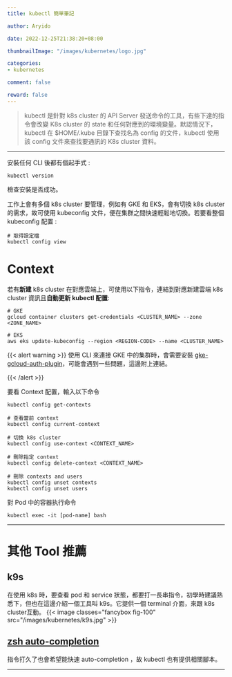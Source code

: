 ```yaml
---
title: kubectl 簡單筆記

author: Aryido

date: 2022-12-25T21:38:20+08:00

thumbnailImage: "/images/kubernetes/logo.jpg"

categories:
- kubernetes

comment: false

reward: false
---
```

<!--BODY-->
> kubectl 是針對 k8s cluster 的 API Server 發送命令的工具，有些下達的指令會改變 K8s cluster 的 state 和任何對應到的環境變量。默認情況下，kubectl 在 $HOME/.kube 目錄下查找名為 config 的文件，kubectl 使用該 config 文件來查找要通訊的 K8s cluster 資料。

<!--more-->

---
安裝任何 CLI 後都有個起手式 :
```
kubectl version
```
檢查安裝是否成功。

工作上會有多個 k8s cluster 要管理，例如有 GKE 和 EKS，會有切換 k8s cluster 的需求，故可使用 kubeconfig 文件，便在集群之間快速輕鬆地切換。若要看整個 kubeconfig 配置 :
```
# 取得設定檔
kubectl config view
```
# Context
若有**新建** k8s cluster 在對應雲端上，可使用以下指令，連結到對應新建雲端 k8s cluster 資訊且**自動更新 kubectl 配置**:

```
# GKE
gcloud container clusters get-credentials <CLUSTER_NAME> --zone <ZONE_NAME>

# EKS
aws eks update-kubeconfig --region <REGION-CODE> --name <CLUSTER_NAME>
```

{{< alert warning >}}
使用 CLI 來連接 GKE 中的集群時，會需要安裝 [gke-gcloud-auth-plugin](https://stackoverflow.com/questions/74233349/how-do-i-install-gke-gcloud-auth-plugin-on-a-mac-m1-with-zsh)，可能會遇到一些問題，這邊附上連結。

{{< /alert >}}

要看 Context 配置，輸入以下命令
```
kubectl config get-contexts

# 查看當前 context
kubectl config current-context

# 切換 k8s cluster
kubectl config use-context <CONTEXT_NAME>

# 刪除指定 context
kubectl config delete-context <CONTEXT_NAME>

# 刪除 contexts and users
kubectl config unset contexts
kubectl config unset users
```
對 Pod 中的容器执行命令

```
kubectl exec -it [pod-name] bash
```

---
# 其他 Tool 推薦

## k9s
在使用 k8s 時，要查看 pod 和 service 狀態，都要打一長串指令，初學時建議熟悉下，但也在這邊介紹一個工具叫 k9s。它提供一個 terminal 介面，來跟 k8s cluster互動。
{{< image classes="fancybox fig-100" src="/images/kubernetes/k9s.jpg" >}}

## [zsh auto-completion](https://kubernetes.io/zh-cn/docs/tasks/tools/included/optional-kubectl-configs-zsh/)
指令打久了也會希望能快速 auto-completion ，故 kubectl 也有提供相關腳本。

---
